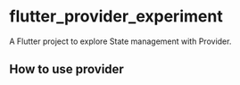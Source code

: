 # flutter_provider_experiment

A Flutter project to explore State management with Provider.

## How to use provider

